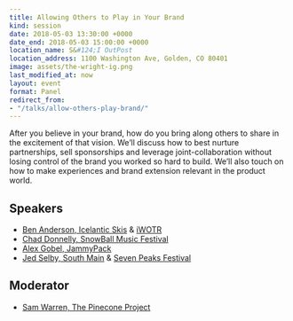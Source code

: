 ```yaml
---
title: Allowing Others to Play in Your Brand
kind: session
date: 2018-05-03 13:30:00 +0000
date_end: 2018-05-03 15:00:00 +0000
location_name: S&#124;I OutPost
location_address: 1100 Washington Ave, Golden, CO 80401
image: assets/the-wright-ig.png
last_modified_at: now
layout: event
format: Panel
redirect_from:
- "/talks/allow-others-play-brand/"
---
```

After you believe in your brand, how do you bring along others to share in the excitement of that vision. We’ll discuss how to best nurture partnerships, sell sponsorships and leverage joint-collaboration without losing control of the brand you worked so hard to build. We’ll also touch on how to make experiences and brand extension relevant in the product world.

## Speakers

* [Ben Anderson, Icelantic Skis](https://www.icelanticskis.com/) & [iWOTR](https://www.facebook.com/IcelanticsWinterOnTheRocks/)
* [Chad Donnelly, SnowBall Music Festival](http://www.westword.com/music/chad-donnellys-snowball-music-festival-is-on-a-roll-5123856)
* [Alex Gobel, JammyPack](https://www.jammypack.com/)
* [Jed Selby, South Main](http://www.southmainco.com/) & [Seven Peaks Festival](http://sevenpeaksfestival.com/)

## Moderator

* [Sam Warren, The Pinecone Project](https://www.thepineconeproject.com/)